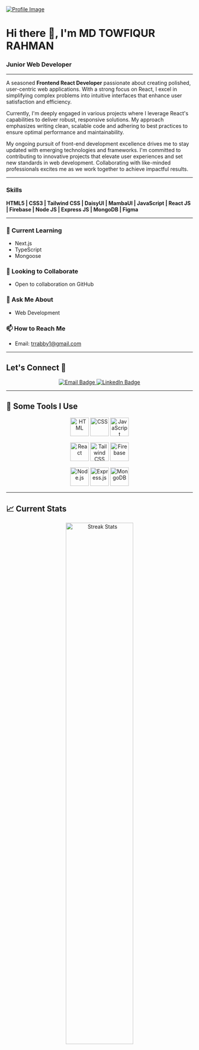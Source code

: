 <a href="https://www.facebook.com/profile.trrabby">
  <img src="https://i.ibb.co/px0WL3G/Whats-App-Image-2024-07-02-at-22-44-32.jpg" alt="Profile Image" />
</a>

# Hi there 👋, I'm **MD TOWFIQUR RAHMAN**
### Junior Web Developer

---

A seasoned **Frontend React Developer** passionate about creating polished, user-centric web applications. With a strong focus on React, I excel in simplifying complex problems into intuitive interfaces that enhance user satisfaction and efficiency.

Currently, I'm deeply engaged in various projects where I leverage React's capabilities to deliver robust, responsive solutions. My approach emphasizes writing clean, scalable code and adhering to best practices to ensure optimal performance and maintainability.

My ongoing pursuit of front-end development excellence drives me to stay updated with emerging technologies and frameworks. I'm committed to contributing to innovative projects that elevate user experiences and set new standards in web development. Collaborating with like-minded professionals excites me as we work together to achieve impactful results.

---

### Skills
**HTML5 | CSS3 | Tailwind CSS | DaisyUI | MambaUI | JavaScript | React JS | Firebase | Node JS | Express JS | MongoDB | Figma**

---

### 🌱 Current Learning
- Next.js
- TypeScript
- Mongoose

### 👯 Looking to Collaborate
- Open to collaboration on GitHub

### 💬 Ask Me About
- Web Development

### 📫 How to Reach Me
- Email: [trrabby1@gmail.com](mailto:trrabby1@gmail.com)

---

## Let's Connect 🤝

<p align="center">
  <a href="mailto:trrabby1@gmail.com" target="_blank">
    <img src="https://img.shields.io/badge/e‑mail-D14836.svg?style=for-the-badge&logo=GMail&logoColor=white" alt="Email Badge"/>
  </a>
  <a href="https://www.linkedin.com/in/towfiqueweb/" target="_blank">
    <img src="https://img.shields.io/badge/linkedin-0077B5.svg?style=for-the-badge&logo=linkedin&logoColor=white" alt="LinkedIn Badge"/>
  </a>
</p>

---

## 🚀 Some Tools I Use

<p align="center">
  <img src="https://github.com/mir-hussain/mir-hussain/blob/main/images/icons/HTML.png" alt="HTML" width="50"/>
  <img src="https://github.com/mir-hussain/mir-hussain/blob/main/images/icons/css.png" alt="CSS" width="50"/>
  <img src="https://github.com/mir-hussain/mir-hussain/blob/main/images/icons/JavaScript.png" alt="JavaScript" width="50"/>
</p>
<p align="center">
  <img src="https://github.com/mir-hussain/mir-hussain/blob/main/images/icons/react.png" alt="React" width="50"/>
  <img src="https://github.com/mir-hussain/mir-hussain/blob/main/images/icons/tailwind.png" alt="Tailwind CSS" width="50"/>
  <img src="https://github.com/mir-hussain/mir-hussain/blob/main/images/icons/firebase.png" alt="Firebase" width="50"/>
</p>
<p align="center">
  <img src="https://github.com/mir-hussain/mir-hussain/blob/main/images/icons/node.png" alt="Node.js" width="50"/>
  <img src="https://github.com/mir-hussain/mir-hussain/blob/main/images/icons/express.png" alt="Express.js" width="50"/>
  <img src="https://github.com/mir-hussain/mir-hussain/blob/main/images/icons/mongo.png" alt="MongoDB" width="50"/>
</p>

---

## :chart_with_upwards_trend: Current Stats

<p align="center">
  <img width="60%" src="https://github-readme-streak-stats.herokuapp.com?user=trrabby&theme=react&hide_border=true&background=0D1117&stroke=0D1117&fire=FF1CF7&sideLabels=00F0FF&currStreakNum=FF1CF7&ring=FF1CF7&currStreakLabel=FF1CF7&sideNums=00F0FF" alt="Streak Stats" />
</p>
